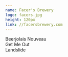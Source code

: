 ```yaml
---
name: Facer's Brewery
logo: facers.jpg
height: 120px
link: //facersbrewery.com
---
```

<ul style="list-style-type:none; margin:0; padding:0;">
  <li>Beerjolais Nouveau</li>
  <li>Get Me Out</li>
  <li>Landslide</li>
</ul>


